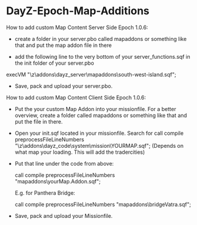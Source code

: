 # DayZ-Epoch-Map-Additions

How to add custom Map Content Server Side Epoch 1.0.6:

- create a folder in your server.pbo called mapaddons or something like that and put the map addon file in there

- add the following line to the very bottom of your server_functions.sqf in the init folder of your server.pbo 

execVM "\z\addons\dayz_server\mapaddons\south-west-island.sqf";

- Save, pack and upload your server.pbo.


How to add custom Map Content Client Side Epoch 1.0.6:


 - Put the your custom Map Addon into your missionfile. For a better overview, create a folder called mapaddons or something like that and put the file in there.

 - Open your init.sqf located in your missionfile. Search for call compile preprocessFileLineNumbers "\z\addons\dayz_code\system\mission\YOURMAP.sqf"; (Depends on what map your loading. This will add the tradercities)

 - Put that line under the code from above:

    call compile preprocessFileLineNumbers "mapaddons\yourMap.Addon.sqf";
    
    E.g. for Panthera Bridge:
    
    call compile preprocessFileLineNumbers "mapaddons\bridgeVatra.sqf";

 - Save, pack and upload your Missionfile.
